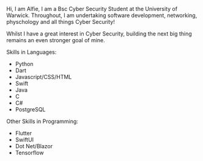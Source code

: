 Hi, I am Alfie, I am a Bsc Cyber Security Student at the University of Warwick. Throughout, I am undertaking software development, networking, physchology and all things Cyber Security!

Whilst I have a great interest in Cyber Security, building the next big thing remains an even stronger goal of mine.

Skills in Languages:
 - Python
 - Dart
 - Javascript/CSS/HTML
 - Swift
 - Java
 - C
 - C#
 - PostgreSQL

Other Skills in Programming:
 - Flutter
 - SwiftUI
 - Dot Net/Blazor
 - Tensorflow
